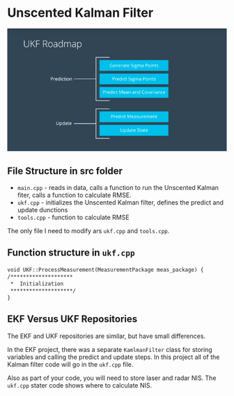 [//]: # (Image References)

[image0]: ./UKF_roadmap.jpg "UKF Roadmap"
[image1]: ./warining.jpg "Failed to listen to port"


# Unscented Kalman Filter

![alt text][image0]


## File Structure in src folder

* `main.cpp` - reads in data, calls a function to run the Unscented Kalman fiter, calls a function to calculate RMSE.
* `ukf.cpp` - initializes the Unscented Kalman filter, defines the predict and update dunctions
* `tools.cpp` - function to calculate RMSE

The only file I need to modify ars `ukf.cpp` and `tools.cpp`.

## Function structure in `ukf.cpp`

```
void UKF::ProcessMeasurement(MeasurementPackage meas_package) {
/********************
 *  Initialization
 ********************/
}
```

## EKF Versus UKF Repositories
The EKF and UKF repositories are similar, but have small differences.

In the EKF project, there was a separate `KamlmanFilter` class for storing variables and calling the predict and update steps. In this project all of the Kalman filter code will go in the `ukf.cpp` file.

Also as part of your code, you will need to store laser and radar NIS. The `ukf.cpp` stater code shows where to calculate NIS.
